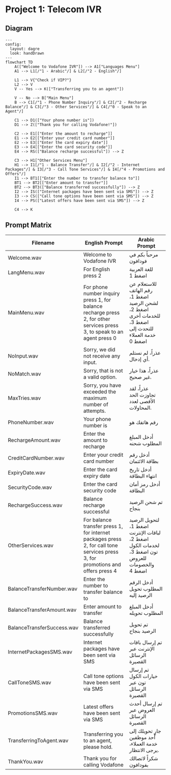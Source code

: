 # Project 1: Telecom IVR

## Diagram

```mermaid
---
config:
  layout: dagre
  look: handDrawn
---
flowchart TD
    A(["Welcome to Vodafone IVR"]) --> A1["Languages Menu"]
    A1 --> L1[/"1 - Arabic"/] & L2[/"2 - English"/]

    L1 --> V{"Check if VIP?"}
    L2 --> V
    V -- Yes --> K(["Transferring you to an agent"])

    V -- No --> B["Main Menu"]
    B --> C1[/"1 - Phone Number Inquiry"/] & C2[/"2 - Recharge Balance"/] & C3[/"3 - Other Services"/] & C4[/"0 - Speak to an Agent"/]

    C1 --> D1(["Your phone number is"])
    D1 --> Z(["Thank you for calling Vodafone!"])

    C2 --> E1[["Enter the amount to recharge"]]
    E1 --> E2[["Enter your credit card number"]]
    E2 --> E3[["Enter the card expiry date"]]
    E3 --> E4[["Enter the card security code"]]
    E4 --> RS(["Balance recharge successful"]) --> Z

    C3 --> H1["Other Services Menu"]
    H1 --> I1[/"1 - Balance Transfer"/] & I2[/"2 - Internet Packages"/] & I3[/"3 - Call Tone Services"/] & I4[/"4 - Promotions and Offers"/]
    I1 --> BT1[["Enter the number to transfer balance to"]]
    BT1 --> BT2[["Enter amount to transfer"]]
    BT2 --> BT3(["Balance transferred successfully"]) --> Z
    I2 --> IS(["Internet packages have been sent via SMS"]) --> Z
    I3 --> CS(["Call tone options have been sent via SMS"]) --> Z
    I4 --> PS(["Latest offers have been sent via SMS"]) --> Z

    C4 --> K
```

## Prompt Matrix

| Filename                   | English Prompt                                                                                                                 | Arabic Prompt                                                                                           |
| -------------------------- | ------------------------------------------------------------------------------------------------------------------------------ | ------------------------------------------------------------------------------------------------------- |
| Welcome.wav                | Welcome to Vodafone IVR                                                                                                        | مرحباً بكم في فودافون                                                                                   |
| LangMenu.wav               | For English press 2                                                                                                            | للغة العربية اضغط 1                                                                                     |
| MainMenu.wav               | For phone number inquiry press 1, for balance recharge press 2, for other services press 3, to speak to an agent press 0       | للاستعلام عن رقم الهاتف اضغط 1، لشحن الرصيد اضغط 2، للخدمات أخرى اضغط 3، للتحدث إلى خدمة العملاء اضغط 0 |
| NoInput.wav                | Sorry, we did not receive any input.                                                                                           | عذراً، لم نستلم أي إدخال.                                                                               |
| NoMatch.wav                | Sorry, that is not a valid option.                                                                                             | عذراً، هذا خيار غير صحيح.                                                                               |
| MaxTries.wav               | Sorry, you have exceeded the maximum number of attempts.                                                                       | عذراً، لقد تجاوزت الحد الأقصى لعدد المحاولات.                                                           |
| PhoneNumber.wav            | Your phone number is                                                                                                           | رقم هاتفك هو                                                                                            |
| RechargeAmount.wav         | Enter the amount to recharge                                                                                                   | أدخل المبلغ المطلوب شحنه                                                                                |
| CreditCardNumber.wav       | Enter your credit card number                                                                                                  | أدخل رقم بطاقة الائتمان                                                                                 |
| ExpiryDate.wav             | Enter the card expiry date                                                                                                     | أدخل تاريخ انتهاء البطاقة                                                                               |
| SecurityCode.wav           | Enter the card security code                                                                                                   | أدخل رمز أمان البطاقة                                                                                   |
| RechargeSuccess.wav        | Balance recharge successful                                                                                                    | تم شحن الرصيد بنجاح                                                                                     |
| OtherServices.wav          | For balance transfer press 1, for internet packages press 2, for call tone services press 3, for promotions and offers press 4 | لتحويل الرصيد اضغط 1، لباقات الإنترنت اضغط 2، لخدمات الكول تون اضغط 3، للعروض والخصومات اضغط 4          |
| BalanceTransferNumber.wav  | Enter the number to transfer balance to                                                                                        | أدخل الرقم المطلوب تحويل الرصيد إليه                                                                    |
| BalanceTransferAmount.wav  | Enter amount to transfer                                                                                                       | أدخل المبلغ المطلوب تحويله                                                                              |
| BalanceTransferSuccess.wav | Balance transferred successfully                                                                                               | تم تحويل الرصيد بنجاح                                                                                   |
| InternetPackagesSMS.wav    | Internet packages have been sent via SMS                                                                                       | تم إرسال باقات الإنترنت عبر الرسائل القصيرة                                                             |
| CallToneSMS.wav            | Call tone options have been sent via SMS                                                                                       | تم إرسال خيارات الكول تون عبر الرسائل القصيرة                                                           |
| PromotionsSMS.wav          | Latest offers have been sent via SMS                                                                                           | تم إرسال أحدث العروض عبر الرسائل القصيرة                                                                |
| TransferringToAgent.wav    | Transferring you to an agent, please hold.                                                                                     | جارٍ تحويلك إلى أحد موظفين خدمة العملاء، يرجى الانتظار.                                                 |
| ThankYou.wav               | Thank you for calling Vodafone                                                                                                 | شكراً لاتصالك بفودافون                                                                                  |
